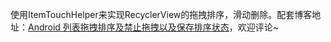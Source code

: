 使用ItemTouchHelper来实现RecyclerView的拖拽排序，滑动删除。配套博客地址：[Android 列表拖拽排序及禁止拖拽以及保存排序状态](http://www.riceeater.info/articles/Android/View/DraggingSortDemo/)，欢迎评论~